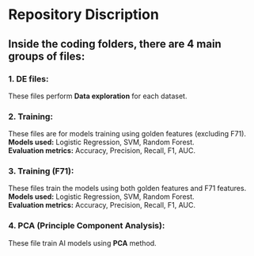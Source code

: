 # Repository Discription

## Inside the coding folders, there are 4 main groups of files:

### 1. **DE files:**
These files perform **Data exploration** for each dataset.

### 2. **Training:**
These files are for models training using golden features (excluding F71).<br>
**Models used:** Logistic Regression, SVM, Random Forest.<br>
**Evaluation metrics:** Accuracy, Precision, Recall, F1, AUC.

### 3. **Training (F71):**
These files train the models using both golden features and F71 features.<br>
**Models used:** Logistic Regression, SVM, Random Forest.<br>
**Evaluation metrics:** Accuracy, Precision, Recall, F1, AUC.

### 4. **PCA (Principle Component Analysis):**
These file train AI models using **PCA** method.